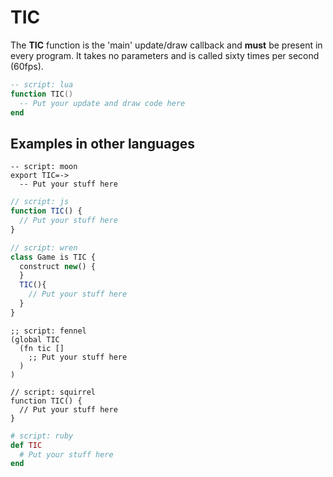 # TIC

The **TIC** function is the 'main' update/draw callback and **must** be present in every program. It takes no parameters and is called sixty times per second (60fps).

``` lua
-- script: lua
function TIC()
  -- Put your update and draw code here
end
```

## Examples in other languages


``` moonscript
-- script: moon
export TIC=->
  -- Put your stuff here
```

``` js
// script: js
function TIC() {
  // Put your stuff here
}
```

```js
// script: wren
class Game is TIC {
  construct new() {
  }
  TIC(){
    // Put your stuff here
  }
}
```

``` fennel
;; script: fennel
(global TIC
  (fn tic []
    ;; Put your stuff here
  )
)
```

``` squirrel
// script: squirrel
function TIC() {
  // Put your stuff here
}
```

``` ruby
# script: ruby
def TIC
  # Put your stuff here
end